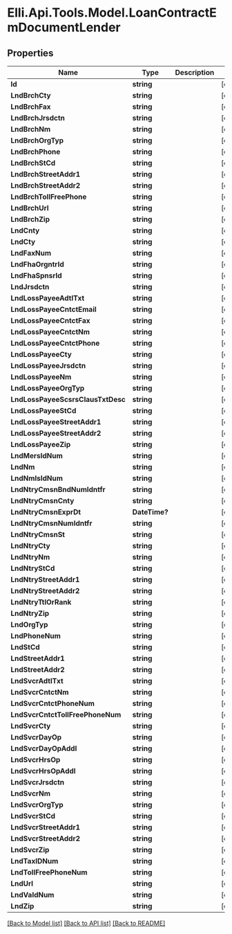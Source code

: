 # Elli.Api.Tools.Model.LoanContractEmDocumentLender
## Properties

Name | Type | Description | Notes
------------ | ------------- | ------------- | -------------
**Id** | **string** |  | [optional] 
**LndBrchCty** | **string** |  | [optional] 
**LndBrchFax** | **string** |  | [optional] 
**LndBrchJrsdctn** | **string** |  | [optional] 
**LndBrchNm** | **string** |  | [optional] 
**LndBrchOrgTyp** | **string** |  | [optional] 
**LndBrchPhone** | **string** |  | [optional] 
**LndBrchStCd** | **string** |  | [optional] 
**LndBrchStreetAddr1** | **string** |  | [optional] 
**LndBrchStreetAddr2** | **string** |  | [optional] 
**LndBrchTollFreePhone** | **string** |  | [optional] 
**LndBrchUrl** | **string** |  | [optional] 
**LndBrchZip** | **string** |  | [optional] 
**LndCnty** | **string** |  | [optional] 
**LndCty** | **string** |  | [optional] 
**LndFaxNum** | **string** |  | [optional] 
**LndFhaOrgntrId** | **string** |  | [optional] 
**LndFhaSpnsrId** | **string** |  | [optional] 
**LndJrsdctn** | **string** |  | [optional] 
**LndLossPayeeAdtlTxt** | **string** |  | [optional] 
**LndLossPayeeCntctEmail** | **string** |  | [optional] 
**LndLossPayeeCntctFax** | **string** |  | [optional] 
**LndLossPayeeCntctNm** | **string** |  | [optional] 
**LndLossPayeeCntctPhone** | **string** |  | [optional] 
**LndLossPayeeCty** | **string** |  | [optional] 
**LndLossPayeeJrsdctn** | **string** |  | [optional] 
**LndLossPayeeNm** | **string** |  | [optional] 
**LndLossPayeeOrgTyp** | **string** |  | [optional] 
**LndLossPayeeScsrsClausTxtDesc** | **string** |  | [optional] 
**LndLossPayeeStCd** | **string** |  | [optional] 
**LndLossPayeeStreetAddr1** | **string** |  | [optional] 
**LndLossPayeeStreetAddr2** | **string** |  | [optional] 
**LndLossPayeeZip** | **string** |  | [optional] 
**LndMersIdNum** | **string** |  | [optional] 
**LndNm** | **string** |  | [optional] 
**LndNmlsIdNum** | **string** |  | [optional] 
**LndNtryCmsnBndNumIdntfr** | **string** |  | [optional] 
**LndNtryCmsnCnty** | **string** |  | [optional] 
**LndNtryCmsnExprDt** | **DateTime?** |  | [optional] 
**LndNtryCmsnNumIdntfr** | **string** |  | [optional] 
**LndNtryCmsnSt** | **string** |  | [optional] 
**LndNtryCty** | **string** |  | [optional] 
**LndNtryNm** | **string** |  | [optional] 
**LndNtryStCd** | **string** |  | [optional] 
**LndNtryStreetAddr1** | **string** |  | [optional] 
**LndNtryStreetAddr2** | **string** |  | [optional] 
**LndNtryTtlOrRank** | **string** |  | [optional] 
**LndNtryZip** | **string** |  | [optional] 
**LndOrgTyp** | **string** |  | [optional] 
**LndPhoneNum** | **string** |  | [optional] 
**LndStCd** | **string** |  | [optional] 
**LndStreetAddr1** | **string** |  | [optional] 
**LndStreetAddr2** | **string** |  | [optional] 
**LndSvcrAdtlTxt** | **string** |  | [optional] 
**LndSvcrCntctNm** | **string** |  | [optional] 
**LndSvcrCntctPhoneNum** | **string** |  | [optional] 
**LndSvcrCntctTollFreePhoneNum** | **string** |  | [optional] 
**LndSvcrCty** | **string** |  | [optional] 
**LndSvcrDayOp** | **string** |  | [optional] 
**LndSvcrDayOpAddl** | **string** |  | [optional] 
**LndSvcrHrsOp** | **string** |  | [optional] 
**LndSvcrHrsOpAddl** | **string** |  | [optional] 
**LndSvcrJrsdctn** | **string** |  | [optional] 
**LndSvcrNm** | **string** |  | [optional] 
**LndSvcrOrgTyp** | **string** |  | [optional] 
**LndSvcrStCd** | **string** |  | [optional] 
**LndSvcrStreetAddr1** | **string** |  | [optional] 
**LndSvcrStreetAddr2** | **string** |  | [optional] 
**LndSvcrZip** | **string** |  | [optional] 
**LndTaxIDNum** | **string** |  | [optional] 
**LndTollFreePhoneNum** | **string** |  | [optional] 
**LndUrl** | **string** |  | [optional] 
**LndVaIdNum** | **string** |  | [optional] 
**LndZip** | **string** |  | [optional] 

[[Back to Model list]](../README.md#documentation-for-models) [[Back to API list]](../README.md#documentation-for-api-endpoints) [[Back to README]](../README.md)

